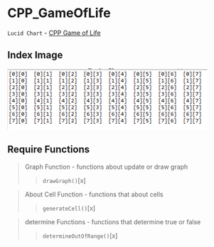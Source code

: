 # CPP_GameOfLife


`Lucid Chart` - [CPP Game of Life](https://lucid.app/lucidchart/99aec52f-19a8-41a2-9398-1c6e92c4c090/edit?beaconFlowId=F92CA501A1A26C7B&page=0_0# "game_of_life")


## Index Image <br>
<img src = "https://github.com/err03/CPP_GameOfLife/blob/test-file/array_8_8.PNG" alt="8*8" title="8*8">

## Require Functions
> Graph Function - functions about update or draw graph
>> `drawGraph()`[x]

> About Cell Function - functions that about cells
>> `generateCell()`[x]

> determine Functions -  functions that determine true or false
>>  `determineOutOfRange()`[x]
